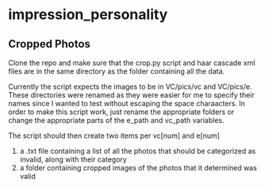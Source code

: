 # impression_personality

## Cropped Photos

Clone the repo and make sure that the crop.py script and haar cascade xml files are in the same directory as the folder containing all the data. 

Currently the script expects the images to be in VC/pics/vc and VC/pics/e. These directories were renamed as they were easier for me to specify their names since I wanted to test without escaping the space charaacters. In order to make this script work, just rename the appropriate folders or change the appropriate parts of the e_path and vc_path variables.

The script should then create two items per vc[num] and e[num]
1) a .txt file containing a list of all the photos that should be categorized as invalid, along with their category 
2) a folder containing cropped images of the photos that it determined was valid
